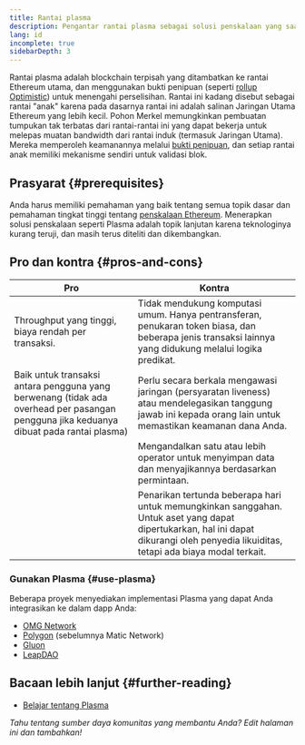 ```yaml
---
title: Rantai plasma
description: Pengantar rantai plasma sebagai solusi penskalaan yang saat ini digunakan oleh komunitas Ethereum.
lang: id
incomplete: true
sidebarDepth: 3
---
```


Rantai plasma adalah blockchain terpisah yang ditambatkan ke rantai Ethereum utama, dan menggunakan bukti penipuan (seperti [rollup Optimistic](/developers/docs/scaling/layer-2-rollups/#optimistic-rollups)) untuk menengahi perselisihan. Rantai ini kadang disebut sebagai rantai "anak" karena pada dasarnya rantai ini adalah salinan Jaringan Utama Ethereum yang lebih kecil. Pohon Merkel memungkinkan pembuatan tumpukan tak terbatas dari rantai-rantai ini yang dapat bekerja untuk melepas muatan bandwidth dari rantai induk (termasuk Jaringan Utama). Mereka memperoleh keamanannya melalui [bukti penipuan](/glossary/#fraud-proof), dan setiap rantai anak memiliki mekanisme sendiri untuk validasi blok.

## Prasyarat \{#prerequisites}

Anda harus memiliki pemahaman yang baik tentang semua topik dasar dan pemahaman tingkat tinggi tentang [penskalaan Ethereum](/developers/docs/scaling/). Menerapkan solusi penskalaan seperti Plasma adalah topik lanjutan karena teknologinya kurang teruji, dan masih terus diteliti dan dikembangkan.

## Pro dan kontra \{#pros-and-cons}

| Pro                                                                                                                                    | Kontra                                                                                                                                                                                |
| -------------------------------------------------------------------------------------------------------------------------------------- | ------------------------------------------------------------------------------------------------------------------------------------------------------------------------------------- |
| Throughput yang tinggi, biaya rendah per transaksi.                                                                                    | Tidak mendukung komputasi umum. Hanya pentransferan, penukaran token biasa, dan beberapa jenis transaksi lainnya yang didukung melalui logika predikat.                               |
| Baik untuk transaksi antara pengguna yang berwenang (tidak ada overhead per pasangan pengguna jika keduanya dibuat pada rantai plasma) | Perlu secara berkala mengawasi jaringan (persyaratan liveness) atau mendelegasikan tanggung jawab ini kepada orang lain untuk memastikan keamanan dana Anda.                          |
|                                                                                                                                        | Mengandalkan satu atau lebih operator untuk menyimpan data dan menyajikannya berdasarkan permintaan.                                                                                  |
|                                                                                                                                        | Penarikan tertunda beberapa hari untuk memungkinkan sanggahan. Untuk aset yang dapat dipertukarkan, hal ini dapat dikurangi oleh penyedia likuiditas, tetapi ada biaya modal terkait. |

### Gunakan Plasma \{#use-plasma}

Beberapa proyek menyediakan implementasi Plasma yang dapat Anda integrasikan ke dalam dapp Anda:

- [OMG Network](https://omg.network/)
- [Polygon](https://polygon.technology/) (sebelumnya Matic Network)
- [Gluon](https://gluon.network/)
- [LeapDAO](https://ipfs.leapdao.org/)

## Bacaan lebih lanjut \{#further-reading}

- [Belajar tentang Plasma](https://www.learnplasma.org/en/)

_Tahu tentang sumber daya komunitas yang membantu Anda? Edit halaman ini dan tambahkan!_

